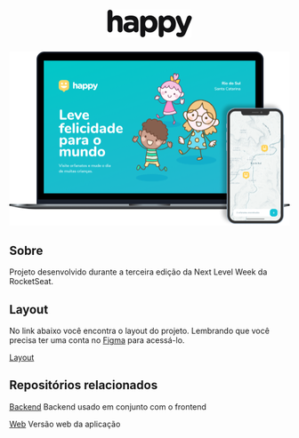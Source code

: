 <h1 align="center">
    <img alt="Happy" title="Happy" src=".github/logo.png" />
</h1>

<img alt="Happy" title="Happy" src=".github/happy.png" />

<h2> Sobre </h2>
<p> Projeto desenvolvido durante a terceira edição da Next Level Week da RocketSeat. </p>

<h2> Layout </h2>

No link abaixo você encontra o layout do projeto. Lembrando que você precisa ter uma conta no [Figma](http://figma.com/) para acessá-lo.

[Layout](https://www.figma.com/file/X27FfVxAgy9f5IFa7ONlph/Happy-Mobile)

<h2> Repositórios relacionados</h2>

[Backend](https://github.com/EduardoDonadon/NLW3-OmniStack-Happy-Backend)
Backend usado em conjunto com o frontend

[Web](https://github.com/EduardoDonadon/NLW3-OmniStack-Happy-Frontend) 
Versão web da aplicação